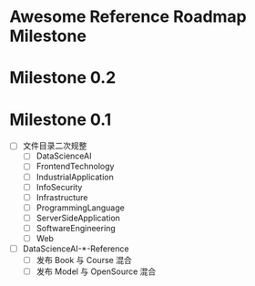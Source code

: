 # Awesome Reference Roadmap Milestone

# Milestone 0.2

# Milestone 0.1

- [ ] 文件目录二次规整
  - [ ] DataScienceAI
  - [ ] FrontendTechnology
  - [ ] IndustrialApplication
  - [ ] InfoSecurity
  - [ ] Infrastructure
  - [ ] ProgrammingLanguage
  - [ ] ServerSideApplication
  - [ ] SoftwareEngineering
  - [ ] Web
  
- [ ] DataScienceAI-*-Reference
  - [ ] 发布 Book 与 Course 混合
  - [ ] 发布 Model 与 OpenSource 混合
